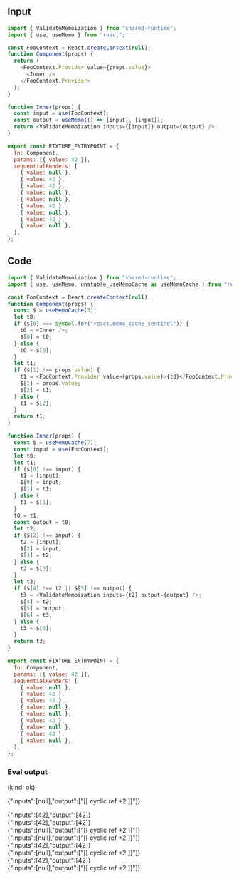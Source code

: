 
## Input

```javascript
import { ValidateMemoization } from "shared-runtime";
import { use, useMemo } from "react";

const FooContext = React.createContext(null);
function Component(props) {
  return (
    <FooContext.Provider value={props.value}>
      <Inner />
    </FooContext.Provider>
  );
}

function Inner(props) {
  const input = use(FooContext);
  const output = useMemo(() => [input], [input]);
  return <ValidateMemoization inputs={[input]} output={output} />;
}

export const FIXTURE_ENTRYPOINT = {
  fn: Component,
  params: [{ value: 42 }],
  sequentialRenders: [
    { value: null },
    { value: 42 },
    { value: 42 },
    { value: null },
    { value: null },
    { value: 42 },
    { value: null },
    { value: 42 },
    { value: null },
  ],
};

```

## Code

```javascript
import { ValidateMemoization } from "shared-runtime";
import { use, useMemo, unstable_useMemoCache as useMemoCache } from "react";

const FooContext = React.createContext(null);
function Component(props) {
  const $ = useMemoCache(3);
  let t0;
  if ($[0] === Symbol.for("react.memo_cache_sentinel")) {
    t0 = <Inner />;
    $[0] = t0;
  } else {
    t0 = $[0];
  }
  let t1;
  if ($[1] !== props.value) {
    t1 = <FooContext.Provider value={props.value}>{t0}</FooContext.Provider>;
    $[1] = props.value;
    $[2] = t1;
  } else {
    t1 = $[2];
  }
  return t1;
}

function Inner(props) {
  const $ = useMemoCache(7);
  const input = use(FooContext);
  let t0;
  let t1;
  if ($[0] !== input) {
    t1 = [input];
    $[0] = input;
    $[1] = t1;
  } else {
    t1 = $[1];
  }
  t0 = t1;
  const output = t0;
  let t2;
  if ($[2] !== input) {
    t2 = [input];
    $[2] = input;
    $[3] = t2;
  } else {
    t2 = $[3];
  }
  let t3;
  if ($[4] !== t2 || $[5] !== output) {
    t3 = <ValidateMemoization inputs={t2} output={output} />;
    $[4] = t2;
    $[5] = output;
    $[6] = t3;
  } else {
    t3 = $[6];
  }
  return t3;
}

export const FIXTURE_ENTRYPOINT = {
  fn: Component,
  params: [{ value: 42 }],
  sequentialRenders: [
    { value: null },
    { value: 42 },
    { value: 42 },
    { value: null },
    { value: null },
    { value: 42 },
    { value: null },
    { value: 42 },
    { value: null },
  ],
};

```
      
### Eval output
(kind: ok) <div>{"inputs":[null],"output":["[[ cyclic ref *2 ]]"]}</div>
<div>{"inputs":[42],"output":[42]}</div>
<div>{"inputs":[42],"output":[42]}</div>
<div>{"inputs":[null],"output":["[[ cyclic ref *2 ]]"]}</div>
<div>{"inputs":[null],"output":["[[ cyclic ref *2 ]]"]}</div>
<div>{"inputs":[42],"output":[42]}</div>
<div>{"inputs":[null],"output":["[[ cyclic ref *2 ]]"]}</div>
<div>{"inputs":[42],"output":[42]}</div>
<div>{"inputs":[null],"output":["[[ cyclic ref *2 ]]"]}</div>